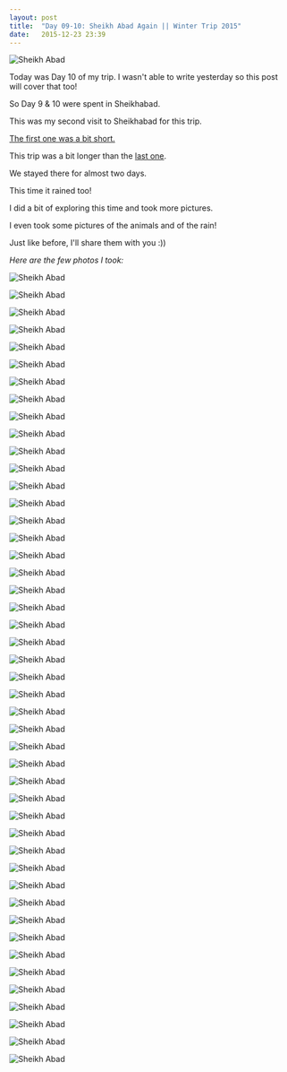 ```yaml
---
layout: post
title:  "Day 09-10: Sheikh Abad Again || Winter Trip 2015"
date:   2015-12-23 23:39
---
```


![Sheikh Abad](/assets/d9-10isl/01.jpg)

Today was Day 10 of my trip. I wasn't able to write yesterday so this post will cover that too!

So Day 9 & 10 were spent in Sheikhabad.

This was my second visit to Sheikhabad for this trip.

[The first one was a bit short.](/2015/12/16/d3-sheikhabad-isl/)

This trip was a bit longer than the [last one](/2015/12/16/d3-sheikhabad-isl/).

We stayed there for almost two days.

This time it rained too!

I did a bit of exploring this time and took more pictures.

I even took some pictures of the animals and of the rain!

Just like before, I'll share them with you :))

*Here are the few photos I took:*

![Sheikh Abad](/assets/d9-10isl/02.jpg)

![Sheikh Abad](/assets/d9-10isl/03.jpg)

![Sheikh Abad](/assets/d9-10isl/04.jpg)

![Sheikh Abad](/assets/d9-10isl/05.jpg)

![Sheikh Abad](/assets/d9-10isl/06.jpg)

![Sheikh Abad](/assets/d9-10isl/07.jpg)

![Sheikh Abad](/assets/d9-10isl/08.jpg)

![Sheikh Abad](/assets/d9-10isl/09.jpg)

![Sheikh Abad](/assets/d9-10isl/10.jpg)

![Sheikh Abad](/assets/d9-10isl/11.jpg)

![Sheikh Abad](/assets/d9-10isl/12.jpg)

![Sheikh Abad](/assets/d9-10isl/13.jpg)

![Sheikh Abad](/assets/d9-10isl/14.jpg)

![Sheikh Abad](/assets/d9-10isl/15.jpg)

![Sheikh Abad](/assets/d9-10isl/16.jpg)

![Sheikh Abad](/assets/d9-10isl/17.jpg)

![Sheikh Abad](/assets/d9-10isl/18.jpg)

![Sheikh Abad](/assets/d9-10isl/19.jpg)

![Sheikh Abad](/assets/d9-10isl/20.jpg)

![Sheikh Abad](/assets/d9-10isl/21.jpg)

![Sheikh Abad](/assets/d9-10isl/22.jpg)

![Sheikh Abad](/assets/d9-10isl/23.jpg)

![Sheikh Abad](/assets/d9-10isl/24.jpg)

![Sheikh Abad](/assets/d9-10isl/25.jpg)

![Sheikh Abad](/assets/d9-10isl/26.jpg)

![Sheikh Abad](/assets/d9-10isl/27.jpg)

![Sheikh Abad](/assets/d9-10isl/28.jpg)

![Sheikh Abad](/assets/d9-10isl/29.jpg)

![Sheikh Abad](/assets/d9-10isl/30.jpg)

![Sheikh Abad](/assets/d9-10isl/31.jpg)

![Sheikh Abad](/assets/d9-10isl/32.jpg)

![Sheikh Abad](/assets/d9-10isl/33.jpg)

![Sheikh Abad](/assets/d9-10isl/34.jpg)

![Sheikh Abad](/assets/d9-10isl/35.jpg)

![Sheikh Abad](/assets/d9-10isl/36.jpg)

![Sheikh Abad](/assets/d9-10isl/37.jpg)

![Sheikh Abad](/assets/d9-10isl/38.jpg)

![Sheikh Abad](/assets/d9-10isl/39.jpg)

![Sheikh Abad](/assets/d9-10isl/40.jpg)

![Sheikh Abad](/assets/d9-10isl/41.jpg)

![Sheikh Abad](/assets/d9-10isl/42.jpg)

![Sheikh Abad](/assets/d9-10isl/43.jpg)

![Sheikh Abad](/assets/d9-10isl/44.jpg)

![Sheikh Abad](/assets/d9-10isl/45.jpg)

![Sheikh Abad](/assets/d9-10isl/46.jpg)

![Sheikh Abad](/assets/d9-10isl/47.jpg)
